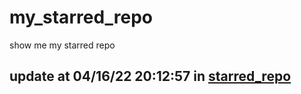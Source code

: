 # my_starred_repo
show me my starred repo

update at 04/16/22 20:12:57 in [starred_repo](./index.html)
---

